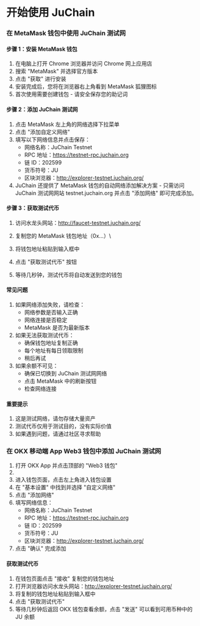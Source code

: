 # 开始使用 JuChain

### 在 MetaMask 钱包中使用 JuChain 测试网

#### 步骤 1：安装 MetaMask 钱包

1. 在电脑上打开 Chrome 浏览器并访问 Chrome 网上应用店
2. 搜索 "MetaMask" 并选择官方版本
3. 点击 "获取" 进行安装
4. 安装完成后，您将在浏览器右上角看到 MetaMask 狐狸图标
5. 首次使用需要创建钱包 - 请安全保存您的助记词

#### 步骤 2：添加 JuChain 测试网

1. 点击 MetaMask 左上角的网络选择下拉菜单
2. 点击 "添加自定义网络"
3. 填写以下网络信息并点击保存：
   * 网络名称：JuChain Testnet
   * RPC 地址：https://testnet-rpc.juchain.org
   * 链 ID：202599
   * 货币符号：JU
   * 区块浏览器：http://explorer-testnet.juchain.org/
4. JuChain 还提供了 MetaMask 钱包的自动网络添加解决方案 - 只需访问 JuChain 测试网网站 testnet.juchain.org 并点击 "添加网络" 即可完成添加。

#### 步骤 3：获取测试代币

1. 访问水龙头网站：http://faucet-testnet.juchain.org/
2. 复制您的 MetaMask 钱包地址（0x...）\

3. 将钱包地址粘贴到输入框中
4. 点击 "获取测试代币" 按钮
5. 等待几秒钟，测试代币将自动发送到您的钱包

#### 常见问题

1. 如果网络添加失败，请检查：
   * 网络参数是否输入正确
   * 网络连接是否稳定
   * MetaMask 是否为最新版本
2. 如果无法获取测试代币：
   * 确保钱包地址复制正确
   * 每个地址有每日领取限制
   * 稍后再试
3. 如果余额不可见：
   * 确保已切换到 JuChain 测试网网络
   * 点击 MetaMask 中的刷新按钮
   * 检查网络连接

#### 重要提示

1. 这是测试网络，请勿存储大量资产
2. 测试代币仅用于测试目的，没有实际价值
3. 如果遇到问题，请通过社区寻求帮助

### 在 OKX 移动端 App Web3 钱包中添加 JuChain 测试网

1. 打开 OKX App 并点击顶部的 "Web3 钱包"
2.
3. 进入钱包页面，点击左上角进入钱包设置
4. 在 "基本设置" 中找到并选择 "自定义网络"
5. 点击 "添加网络"
6. 填写网络信息：
   * 网络名称：JuChain Testnet
   * RPC 地址：https://testnet-rpc.juchain.org
   * 链 ID：202599
   * 货币符号：JU
   * 区块浏览器：http://explorer-testnet.juchain.org/
7. 点击 "确认" 完成添加

#### 获取测试代币

1. 在钱包页面点击 "接收" 复制您的钱包地址
2. 打开浏览器访问水龙头网站：http://explorer-testnet.juchain.org/
3. 将复制的钱包地址粘贴到输入框中
4. 点击 "获取测试代币"
5. 等待几秒钟后返回 OKX 钱包查看余额，点击 "发送" 可以看到可用币种中的 JU 余额
